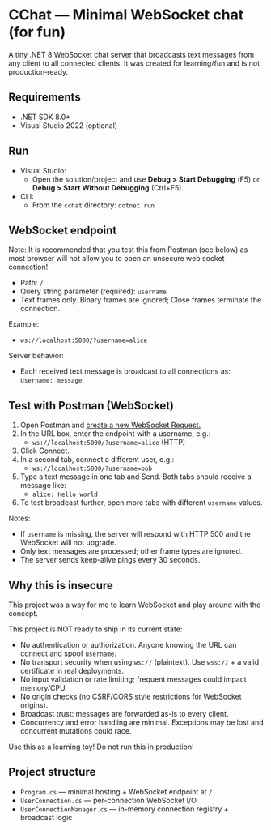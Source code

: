 # CChat — Minimal WebSocket chat (for fun)

A tiny .NET 8 WebSocket chat server that broadcasts text messages from any client to all connected clients. It was created for learning/fun and is not production‑ready.

## Requirements
- .NET SDK 8.0+
- Visual Studio 2022 (optional)

## Run

- Visual Studio:
  - Open the solution/project and use __Debug > Start Debugging__ (F5) or __Debug > Start Without Debugging__ (Ctrl+F5).
- CLI:
  - From the `cchat` directory: `dotnet run`

## WebSocket endpoint
Note: It is recommended that you test this from Postman (see below) as most browser will not allow you to open an unsecure web socket connection!
- Path: `/`
- Query string parameter (required): `username`
- Text frames only. Binary frames are ignored; Close frames terminate the connection.

Example:
- `ws://localhost:5000/?username=alice`

Server behavior:
- Each received text message is broadcast to all connections as: `Username: message`.

## Test with Postman (WebSocket)

1. Open Postman and [create a new WebSocket Request.](https://learning.postman.com/docs/sending-requests/websocket/create-a-websocket-request/)
2. In the URL box, enter the endpoint with a username, e.g.:
   - `ws://localhost:5000/?username=alice` (HTTP)
3. Click Connect.
4. In a second tab, connect a different user, e.g.:
   - `ws://localhost:5000/?username=bob`
5. Type a text message in one tab and Send. Both tabs should receive a message like:
   - `alice: Hello world`
6. To test broadcast further, open more tabs with different `username` values.

Notes:
- If `username` is missing, the server will respond with HTTP 500 and the WebSocket will not upgrade.
- Only text messages are processed; other frame types are ignored.
- The server sends keep-alive pings every 30 seconds.

## Why this is insecure
This project was a way for me to learn WebSocket and play around with the concept.

This project is NOT ready to ship in its current state:
- No authentication or authorization. Anyone knowing the URL can connect and spoof `username`.
- No transport security when using `ws://` (plaintext). Use `wss://` + a valid certificate in real deployments.
- No input validation or rate limiting; frequent messages could impact memory/CPU.
- No origin checks (no CSRF/CORS style restrictions for WebSocket origins).
- Broadcast trust: messages are forwarded as-is to every client.
- Concurrency and error handling are minimal. Exceptions may be lost and concurrent mutations could race.

Use this as a learning toy! Do not run this in production!

## Project structure

- `Program.cs` — minimal hosting + WebSocket endpoint at `/`
- `UserConnection.cs` — per-connection WebSocket I/O
- `UserConnectionManager.cs` — in-memory connection registry + broadcast logic
